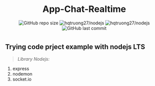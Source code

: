 <h1 align="center">App-Chat-Realtime</h1>
<p align="center">
  <img alt="GitHub repo size" src="https://img.shields.io/github/repo-size/hqtruong27/nodejs_blog?label=Size&logo=node.js&style=flat-square">
  <img alt="hqtruong27/nodejs" src="https://img.shields.io/github/languages/count/hqtruong27/nodejs_blog?label=Languages&style=flat-square">
  <img alt="hqtruong27/nodejs" src="https://img.shields.io/github/languages/top/hqtruong27/nodejs_blog?label=JavasScript&logo=javascript&style=flat-square">
  <img alt="GitHub last commit" src="https://img.shields.io/github/last-commit/hqtruong27/nodejs_blog?label=Last%20commit&logo=git&style=flat-square">
  <h1 align="center"></h1>
</p>
<h2>Trying code prject example with nodejs LTS</h3>

>*Library Nodejs:* <br>
  1. express
  2. nodemon
  3. socket.io

